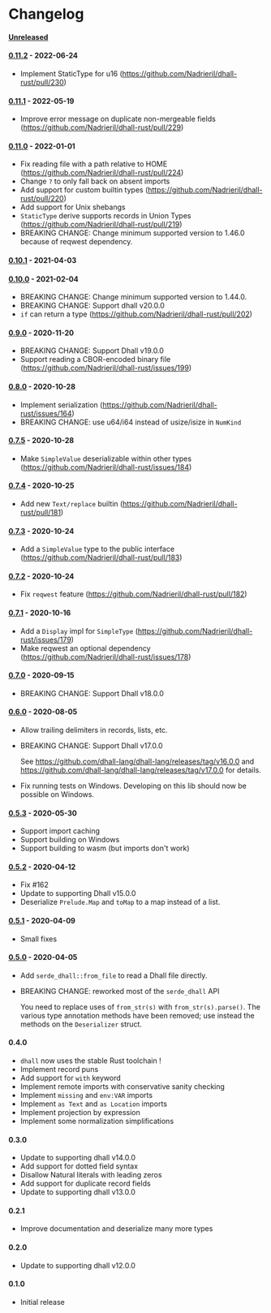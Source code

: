 # Changelog

#### [Unreleased]

#### [0.11.2] - 2022-06-24

- Implement StaticType for u16 (https://github.com/Nadrieril/dhall-rust/pull/230)

#### [0.11.1] - 2022-05-19

- Improve error message on duplicate non-mergeable fields (https://github.com/Nadrieril/dhall-rust/pull/229)

#### [0.11.0] - 2022-01-01

- Fix reading file with a path relative to HOME (https://github.com/Nadrieril/dhall-rust/pull/224)
- Change `?` to only fall back on absent imports
- Add support for custom builtin types (https://github.com/Nadrieril/dhall-rust/pull/220)
- Add support for Unix shebangs
- `StaticType` derive supports records in Union Types (https://github.com/Nadrieril/dhall-rust/pull/219)
- BREAKING CHANGE: Change minimum supported version to 1.46.0 because of reqwest dependency.

#### [0.10.1] - 2021-04-03

#### [0.10.0] - 2021-02-04

- BREAKING CHANGE: Change minimum supported version to 1.44.0.
- BREAKING CHANGE: Support dhall v20.0.0
- `if` can return a type (https://github.com/Nadrieril/dhall-rust/pull/202)

#### [0.9.0] - 2020-11-20

- BREAKING CHANGE: Support Dhall v19.0.0
- Support reading a CBOR-encoded binary file (https://github.com/Nadrieril/dhall-rust/issues/199)

#### [0.8.0] - 2020-10-28

- Implement serialization (https://github.com/Nadrieril/dhall-rust/issues/164)
- BREAKING CHANGE: use u64/i64 instead of usize/isize in `NumKind`

#### [0.7.5] - 2020-10-28

- Make `SimpleValue` deserializable within other types (https://github.com/Nadrieril/dhall-rust/issues/184)

#### [0.7.4] - 2020-10-25

- Add new `Text/replace` builtin (https://github.com/Nadrieril/dhall-rust/pull/181)

#### [0.7.3] - 2020-10-24

- Add a `SimpleValue` type to the public interface (https://github.com/Nadrieril/dhall-rust/pull/183)

#### [0.7.2] - 2020-10-24

- Fix `reqwest` feature (https://github.com/Nadrieril/dhall-rust/pull/182)

#### [0.7.1] - 2020-10-16

- Add a `Display` impl for `SimpleType` (https://github.com/Nadrieril/dhall-rust/issues/179)
- Make reqwest an optional dependency (https://github.com/Nadrieril/dhall-rust/issues/178)

#### [0.7.0] - 2020-09-15

- BREAKING CHANGE: Support Dhall v18.0.0

#### [0.6.0] - 2020-08-05

- Allow trailing delimiters in records, lists, etc.
- BREAKING CHANGE: Support Dhall v17.0.0

    See https://github.com/dhall-lang/dhall-lang/releases/tag/v16.0.0 and
    https://github.com/dhall-lang/dhall-lang/releases/tag/v17.0.0 for details.

- Fix running tests on Windows. Developing on this lib should now be possible on Windows.

#### [0.5.3] - 2020-05-30

- Support import caching
- Support building on Windows
- Support building to wasm (but imports don't work)

#### [0.5.2] - 2020-04-12

- Fix #162
- Update to supporting Dhall v15.0.0
- Deserialize `Prelude.Map` and `toMap` to a map instead of a list.

#### [0.5.1] - 2020-04-09

- Small fixes

#### [0.5.0] - 2020-04-05

- Add `serde_dhall::from_file` to read a Dhall file directly.
- BREAKING CHANGE: reworked most of the `serde_dhall` API

    You need to replace uses of `from_str(s)` with `from_str(s).parse()`. The
    various type annotation methods have been removed; use instead the methods on
    the `Deserializer` struct.

#### 0.4.0

- `dhall` now uses the stable Rust toolchain !
- Implement record puns
- Add support for `with` keyword
- Implement remote imports with conservative sanity checking
- Implement `missing` and `env:VAR` imports
- Implement `as Text` and `as Location` imports
- Implement projection by expression
- Implement some normalization simplifications

#### 0.3.0

- Update to supporting dhall v14.0.0
- Add support for dotted field syntax
- Disallow Natural literals with leading zeros
- Add support for duplicate record fields
- Update to supporting dhall v13.0.0

#### 0.2.1

- Improve documentation and deserialize many more types

#### 0.2.0

- Update to supporting dhall v12.0.0

#### 0.1.0

- Initial release

<!-- next-url -->
[Unreleased]: https://github.com/Nadrieril/dhall-rust/compare/serde_dhall-v0.11.2...HEAD
[0.11.2]: https://github.com/Nadrieril/dhall-rust/compare/serde_dhall-v0.11.1...serde_dhall-v0.11.2
[0.11.1]: https://github.com/Nadrieril/dhall-rust/compare/serde_dhall-v0.11.0...serde_dhall-v0.11.1
[0.11.0]: https://github.com/Nadrieril/dhall-rust/compare/serde_dhall-v0.10.1...serde_dhall-v0.11.0
[0.10.1]: https://github.com/Nadrieril/dhall-rust/compare/serde_dhall-v0.10.0...serde_dhall-v0.10.1
[0.10.0]: https://github.com/Nadrieril/dhall-rust/compare/serde_dhall-v0.9.0...serde_dhall-v0.10.0
[0.9.0]: https://github.com/Nadrieril/dhall-rust/compare/serde_dhall-v0.8.0...serde_dhall-v0.9.0
[0.8.0]: https://github.com/Nadrieril/dhall-rust/compare/serde_dhall-v0.7.5...serde_dhall-v0.8.0
[0.7.5]: https://github.com/Nadrieril/dhall-rust/compare/serde_dhall-v0.7.4...serde_dhall-v0.7.5
[0.7.4]: https://github.com/Nadrieril/dhall-rust/compare/serde_dhall-v0.7.3...serde_dhall-v0.7.4
[0.7.3]: https://github.com/Nadrieril/dhall-rust/compare/serde_dhall-v0.7.2...serde_dhall-v0.7.3
[0.7.2]: https://github.com/Nadrieril/dhall-rust/compare/serde_dhall-v0.7.1...serde_dhall-v0.7.2
[0.7.1]: https://github.com/Nadrieril/dhall-rust/compare/serde_dhall-v0.7.0...serde_dhall-v0.7.1
[0.7.0]: https://github.com/Nadrieril/dhall-rust/compare/serde_dhall-v0.6.0...serde_dhall-v0.7.0
[0.6.0]: https://github.com/Nadrieril/dhall-rust/compare/serde_dhall-v0.5.3...serde_dhall-v0.6.0
[0.5.3]: https://github.com/Nadrieril/dhall-rust/compare/serde_dhall-v0.5.2...serde_dhall-v0.5.3
[0.5.2]: https://github.com/Nadrieril/dhall-rust/compare/serde_dhall-v0.5.1...serde_dhall-v0.5.2
[0.5.1]: https://github.com/Nadrieril/dhall-rust/compare/serde_dhall-v0.5.0...serde_dhall-v0.5.1
[0.5.0]: https://github.com/Nadrieril/dhall-rust/compare/serde_dhall-v0.4.0...serde_dhall-v0.5.0

